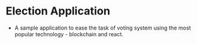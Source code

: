 # Election Application

- A sample application to ease the task of voting system using the most popular technology - blockchain and react.
